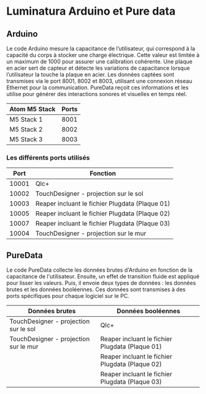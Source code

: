 # Luminatura Arduino et Pure data

## Arduino 

Le code Arduino mesure la capacitance de l’utilisateur, qui correspond à la capacité du corps à stocker une charge électrique. Cette valeur est limitée à un maximum de 1000 pour assurer une calibration cohérente. Une plaque en acier sert de capteur et détecte les variations de capacitance lorsque l’utilisateur la touche la plaque en acier. Les données captées sont transmises via le port 8001, 8002 et 8003, utilisant une connexion réseau Ethernet pour la communication. PureData reçoit ces informations et les utilise pour générer des interactions sonores et visuelles en temps réel.

| Atom M5 Stack   | Ports    |
| ---------- | -------- |
| M5 Stack 1 | 8001 |
| M5 Stack 2 | 8002 |
| M5 Stack 3 | 8003 |

### Les différents ports utilisés
| Port  | Fonction                              |
| ----- | ------------------------------------- |
| 10001 | Qlc+                                  |
| 10002 | TouchDesigner - projection sur le sol |
| 10003 | Reaper incluant le fichier Plugdata (Plaque 01)   |
| 10005 | Reaper incluant le fichier Plugdata (Plaque 02)   |
| 10007 | Reaper incluant le fichier Plugdata (Plaque 03)   |
| 10004 | TouchDesigner - projection sur le mur |

## PureData
Le code PureData collecte les données brutes d'Arduino en fonction de la capacitance de l'utilisateur. Ensuite, un effet de transition fluide est appliqué pour lisser les valeurs. Puis, il envoie deux types de données : les données brutes et les données booléennes. Ces données sont transmises à des ports spécifiques pour chaque logiciel sur le PC.

| Données brutes  | Données booléennes                             |
| ----- | ------------------------------------- |
| TouchDesigner - projection sur le sol | Qlc+                                  |
| TouchDesigner - projection sur le mur | Reaper incluant le fichier Plugdata (Plaque 01)   |
|  | Reaper incluant le fichier Plugdata (Plaque 02)   |
| | Reaper incluant le fichier Plugdata (Plaque 03)   |



